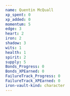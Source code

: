 ```yaml
---
name: Quentin McQuall
xp_spent: 0
xp_added: 0
momentum: 5
edge: 3
heart: 2
iron: 2
shadow: 3
wits: 1
health: 1
spirit: 2
supply: 5
Bonds_Progress: 0
Bonds_XPEarned: 0
FailureTrack_Progress: 0
FailureTrack_XPEarned: 0
iron-vault-kind: character
---
```



```iron-vault-character-info
```

```iron-vault-character-stats
```

```iron-vault-character-meters
```

```iron-vault-character-special-tracks
```

```iron-vault-character-impacts
```

```iron-vault-character-assets
```

